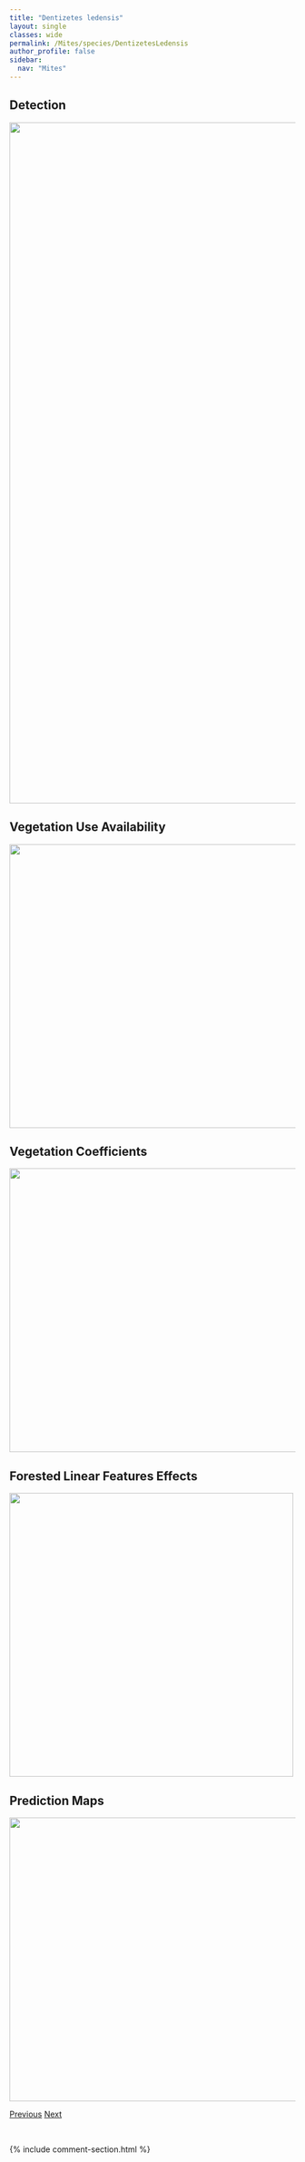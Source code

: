 ```yaml
---
title: "Dentizetes ledensis"
layout: single
classes: wide
permalink: /Mites/species/DentizetesLedensis
author_profile: false
sidebar:
  nav: "Mites"
---
```


<h2>Detection</h2>

<a href="https://drive.google.com/uc?export=view&id=1jL6kEgeDpk7-aafpkVvNgpesPfMaTBbo">
<img src="https://drive.google.com/uc?export=view&id=1jL6kEgeDpk7-aafpkVvNgpesPfMaTBbo" height = "1200" width = "800">
</a>


<h2>Vegetation Use Availability</h2>

<a href="https://drive.google.com/uc?export=view&id=1ApUq9Aek_DHdT5MXc1h5kEhHVvg9i8rU">
<img src="https://drive.google.com/uc?export=view&id=1ApUq9Aek_DHdT5MXc1h5kEhHVvg9i8rU" height = "500" width = "1000">
</a>


<h2>Vegetation Coefficients</h2>

<a href="https://drive.google.com/uc?export=view&id=1kT1udrLp-1q6xAQK1c1MRPRHhfZgt8QR">
<img src="https://drive.google.com/uc?export=view&id=1kT1udrLp-1q6xAQK1c1MRPRHhfZgt8QR" height = "500" width = "1000">
</a>


<h2>Forested Linear Features Effects</h2>

<a href="https://drive.google.com/uc?export=view&id=1de-VRCgGEFPBh30NlUY9Prim2hkr_nP0">
<img src="https://drive.google.com/uc?export=view&id=1de-VRCgGEFPBh30NlUY9Prim2hkr_nP0" height = "500" width = "500">
</a>


<h2>Prediction Maps</h2>

<a href="https://drive.google.com/uc?export=view&id=16nkAVxszfRtOOyijm55ImyifQBgzju2M">
<img src="https://drive.google.com/uc?export=view&id=16nkAVxszfRtOOyijm55ImyifQBgzju2M" height = "500" width = "1000">
</a>


<a href="/DevelopmentWebsite/Mites/species/CyrtozetesSp1DEW" class="pagination--pager" title="Cyrtozetes sp. 1 DEW">Previous</a> <a href="/DevelopmentWebsite/Mites/species/DentizetesRudentiger" class="pagination--pager" title="Dentizetes rudentiger">Next</a>

<p>&nbsp;</p>

{% include comment-section.html %}
